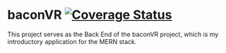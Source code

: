 # baconVR [![Coverage Status](https://coveralls.io/repos/github/cameronmbacon/baconVR-back/badge.svg?branch=master)](https://coveralls.io/github/cameronmbacon/baconVR-back?branch=master)
This project serves as the Back End of the baconVR project, which is my introductory application for the MERN stack. 

